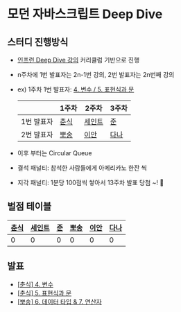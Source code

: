 # 모던 자바스크립트 Deep Dive 

## 스터디 진행방식

- [인프런 Deep Dive 강의](https://www.inflearn.com/course/%EB%AA%A8%EB%8D%98-%EC%9E%90%EB%B0%94%EC%8A%A4%ED%81%AC%EB%A6%BD%ED%8A%B8-%EB%94%A5%EB%8B%A4%EC%9D%B4%EB%B8%8C) 커리큘럼 기반으로 진행

- n주차에 1번 발표자는 2n-1번 강의, 2번 발표자는 2n번째 강의
- ex) 1주차 1번 발표자: [4. 변수 / 5. 표현식과 문](https://www.inflearn.com/course/%EB%AA%A8%EB%8D%98-%EC%9E%90%EB%B0%94%EC%8A%A4%ED%81%AC%EB%A6%BD%ED%8A%B8-%EB%94%A5%EB%8B%A4%EC%9D%B4%EB%B8%8C/lecture/95632?tab=curriculum)

  |          | 1주차 | 2주차 | 3주차 |
  |----------|-|-|-|
  | 1번 발표자 | [춘식](https://github.com/jiseung-kang)|[세인트](https://github.com/Seongtaek-H)|[준](https://github.com/junghyeonsu)|
  | 2번 발표자 | [뽀송](https://github.com/i4song)|[이안](https://github.com/useonglee)|[다나](https://github.com/deli-ght)|

- 이후 부터는 Circular Queue

- 결석 패널티: 참석한 사람들에게 아메리카노 한잔 씩
- 지각 패널티: 1분당 100점씩 쌓아서 13주차 발표 당첨 ~! 🥳

## 벌점 테이블
|[춘식](https://github.com/jiseung-kang)|[세인트](https://github.com/Seongtaek-H)|[준](https://github.com/junghyeonsu)|[뽀송](https://github.com/i4song)|[이안](https://github.com/useonglee)|[다나](https://github.com/deli-ght)|
|-|-|-|-|-|-|
|0|0|0|0|0|0|

## 발표 

- [[춘식] 4. 변수](https://velog.io/@jiseung/%EB%B3%80%EC%88%98)
- [[춘식] 5. 표현식과 문](https://velog.io/@jiseung/%ED%91%9C%ED%98%84%EC%8B%9D%EA%B3%BC-%EB%AC%B8)
- [[뽀송] 6. 데이터 타입 & 7. 연산자](https://velog.io/@dnr6054/data-type-and-operator)
